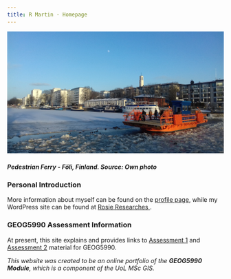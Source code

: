 ```yaml
---
title: R Martin - Homepage
---
```

![Ferry - R Martin](foli1.jpg "Pedestrian Ferry Föli, Finland - R Martin")
##### Pedestrian Ferry - Föli, Finland. Source: Own photo


### Personal Introduction
More information about myself can be found on the [profile page](https://gy19rgm.github.io/profile), while my WordPress site can be found at <a href="https://rosieresearches.wordpress.com/" target="_blank"> Rosie Researches </a> .


### GEOG5990 Assessment Information

At present, this site explains and provides links to [Assessment 1](https://gy19rgm.github.io/Assessment1) and [Assessment 2](https://gy19rgm.github.io/Assessment2) material for GEOG5990.

*This website was created to be an online portfolio of the **GEOG5990 Module**, which is a component of the UoL MSc GIS.*
